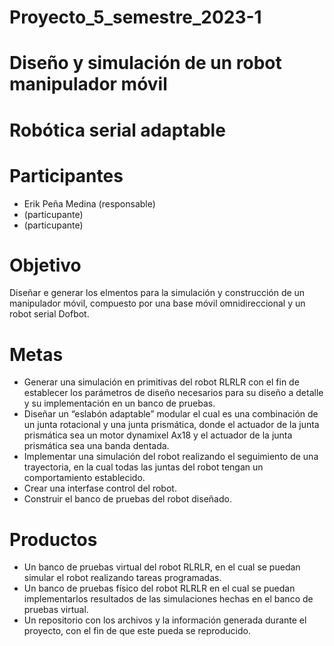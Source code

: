 # Proyecto_5_semestre_2023-1
# Diseño y simulación de un robot manipulador móvil

# Robótica serial adaptable

# Participantes
- Erik Peña Medina (responsable)
-  (particupante)
-  (particupante)

# Objetivo
Diseñar e generar los elmentos para la simulación y construcción de un manipulador móvil, compuesto por una base móvil omnidireccional y un robot serial Dofbot.

# Metas
- Generar una simulación en primitivas del robot RLRLR con el fin de establecer los parámetros de diseño necesarios para su diseño a detalle y su implementación en un banco de pruebas.
- Diseñar un “eslabón adaptable” modular el cual es una combinación de un junta rotacional y una junta prismática, donde el actuador de la junta prismática sea un motor dynamixel Ax18 y el actuador de la junta prismática sea una banda dentada.
- Implementar una simulación del robot realizando el seguimiento de una trayectoria, en la cual todas las juntas del robot tengan un comportamiento establecido.
- Crear una interfase control del robot.
- Construir el banco de pruebas del robot diseñado.

# Productos
- Un banco de pruebas virtual del robot RLRLR, en el cual se puedan simular el robot realizando tareas programadas.
- Un banco de pruebas físico del robot RLRLR en el cual se puedan implementarlos resultados de las simulaciones hechas en el banco de pruebas virtual.
- Un repositorio con los archivos y la información generada durante el proyecto, con el fin de que este pueda se reproducido.
